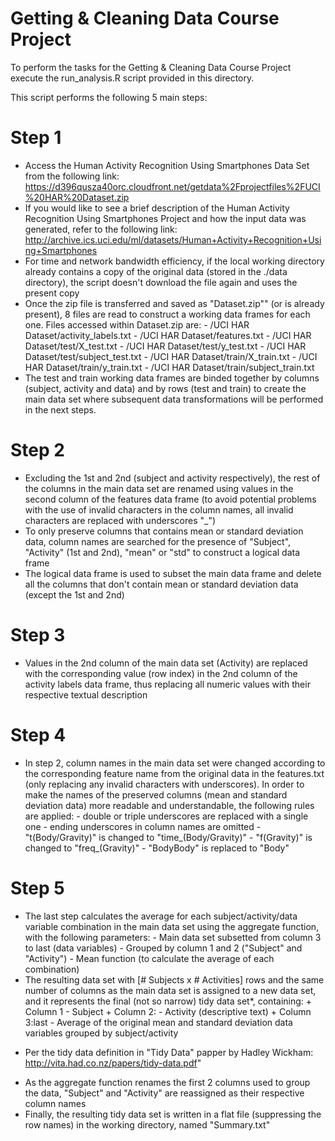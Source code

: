 Getting & Cleaning Data Course Project
======================================
To perform the tasks for the Getting & Cleaning Data Course Project execute the
run_analysis.R script provided in this directory.

This script performs the following 5 main steps:

Step 1
======
- Access the Human Activity Recognition Using Smartphones Data Set from the following
    link:
    https://d396qusza40orc.cloudfront.net/getdata%2Fprojectfiles%2FUCI%20HAR%20Dataset.zip
- If you would like to see a brief description of the Human Activity Recognition Using
    Smartphones Project and how the input data was generated, refer to the following link:
    http://archive.ics.uci.edu/ml/datasets/Human+Activity+Recognition+Using+Smartphones
- For time and network bandwidth efficiency, if the local working directory already
    contains a copy of the original data (stored in the ./data directory), the script
    doesn't download the file again and uses the present copy
- Once the zip file is transferred and saved as "Dataset.zip"" (or is already present),
    8 files are read to construct a working data frames for each one. Files accessed
    within Dataset.zip are:
        - /UCI HAR Dataset/activity_labels.txt
        - /UCI HAR Dataset/features.txt
        - /UCI HAR Dataset/test/X_test.txt
        - /UCI HAR Dataset/test/y_test.txt
        - /UCI HAR Dataset/test/subject_test.txt
        - /UCI HAR Dataset/train/X_train.txt
        - /UCI HAR Dataset/train/y_train.txt
        - /UCI HAR Dataset/train/subject_train.txt
- The test and train working data frames are binded together by columns (subject,
    activity and data) and by rows (test and train) to create the main data set
    where subsequent data transformations will be performed in the next steps.

Step 2
======
- Excluding the 1st and 2nd (subject and activity respectively), the rest of the
    columns in the main data set are renamed using values in the second column of the
    features data frame (to avoid potential problems with the use of invalid characters
    in the column names, all invalid characters are replaced with underscores "_")
- To only preserve columns that contains mean or standard deviation data, column names
    are searched for the presence of "Subject", "Activity" (1st and 2nd), "mean" or
    "std" to construct a logical data frame
- The logical data frame is used to subset the main data frame and delete all the
    columns that don't contain mean or standard deviation data (except the 1st and 2nd)
    
Step 3
======
- Values in the 2nd column of the main data set (Activity) are replaced with the
    corresponding value (row index) in the 2nd column of the activity labels data
    frame, thus replacing all numeric values with their respective textual
    description

Step 4
======
- In step 2, column names in the main data set were changed according to the
    corresponding feature name from the original data in the features.txt (only
    replacing any invalid characters with underscores). In order to make the names
    of the preserved columns (mean and standard deviation data) more readable and
    understandable, the following rules are applied:
        - double or triple underscores are replaced with a single one
        - ending underscores in column names are omitted
        - "t(Body/Gravity)" is changed to "time_(Body/Gravity)"
        - "f(Gravity)" is changed to "freq_(Gravity)"
        - "BodyBody" is replaced to "Body"

Step 5
======
- The last step calculates the average for each subject/activity/data variable
    combination in the main data set using the aggregate function, with the following
    parameters:
        - Main data set subsetted from column 3 to last (data variables)
        - Grouped by column 1 and 2 ("Subject" and "Activity")
        - Mean function (to calculate the average of each combination)
- The resulting data set with [# Subjects x # Activities] rows and the same number of
    columns as the main data set is assigned to a new data set, and it represents the
    final (not so narrow) tidy data set*, containing:
        + Column 1 - Subject
        + Column 2: - Activity (descriptive text)
        + Column 3:last - Average of the original mean and standard deviation
                            data variables grouped by subject/activity
* Per the tidy data definition in "Tidy Data" papper by Hadley Wickham:
    http://vita.had.co.nz/papers/tidy-data.pdf"
- As the aggregate function renames the first 2 columns used to group the data,
    "Subject" and "Activity" are reassigned as their respective column names
- Finally, the resulting tidy data set is written in a flat file (suppressing the row
    names) in the working directory, named "Summary.txt"